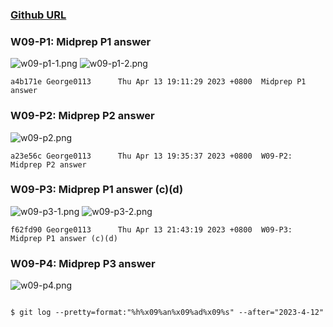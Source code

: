 ### [Github URL](https://github.com/George0113/1112-1N-js-demo-211410542.git)

### W09-P1: Midprep P1 answer

![w09-p1-1.png](https://spguhxeeusfjlibdhcxj.supabase.co/storage/v1/object/public/demo42/md_1N_img/w09-p1_1.png)
![w09-p1-2.png](https://spguhxeeusfjlibdhcxj.supabase.co/storage/v1/object/public/demo42/md_1N_img/w09-p1_2.png)

```
a4b171e George0113      Thu Apr 13 19:11:29 2023 +0800  Midprep P1 answer
```

### W09-P2: Midprep P2 answer

![w09-p2.png](https://spguhxeeusfjlibdhcxj.supabase.co/storage/v1/object/public/demo42/md_1N_img/w09-p1_2.png)

```
a23e56c George0113      Thu Apr 13 19:35:37 2023 +0800  W09-P2: Midprep P2 answer
```

### W09-P3: Midprep P1 answer (c)(d)

![w09-p3-1.png](https://spguhxeeusfjlibdhcxj.supabase.co/storage/v1/object/public/demo42/md_1N_img/w09-p3-1.png)
![w09-p3-2.png](https://spguhxeeusfjlibdhcxj.supabase.co/storage/v1/object/public/demo42/md_1N_img/w09-p3-2.png)

```
f62fd90 George0113      Thu Apr 13 21:43:19 2023 +0800  W09-P3: Midprep P1 answer (c)(d)
```

### W09-P4: Midprep P3 answer

![w09-p4.png](https://spguhxeeusfjlibdhcxj.supabase.co/storage/v1/object/public/demo42/md_1N_img/w09-p4.png)

```

```

```
$ git log --pretty=format:"%h%x09%an%x09%ad%x09%s" --after="2023-4-12"

```

```

```
